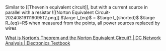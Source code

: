 Similar to [[Thevenin equivalent circuit]], but with a current source in parallel with a resistor
![[Norton Equivalent Circuit-20240819111909512.png]]
$\large I_{eq}$ = $\large I_{shorted}$
$\large R_{eq}=R$ when measured from the points, all power sources replaced by wires

[What is Norton’s Theorem and the Norton Equivalent Circuit? | DC Network Analysis | Electronics Textbook](https://www.allaboutcircuits.com/textbook/direct-current/chpt-10/nortons-theorem/)